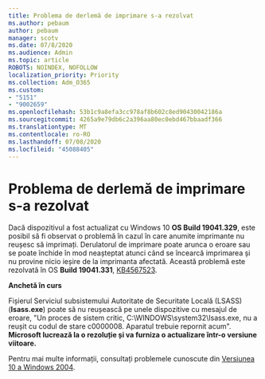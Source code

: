 ```yaml
---
title: Problema de derlemă de imprimare s-a rezolvat
ms.author: pebaum
author: pebaum
manager: scotv
ms.date: 07/8/2020
ms.audience: Admin
ms.topic: article
ROBOTS: NOINDEX, NOFOLLOW
localization_priority: Priority
ms.collection: Adm_O365
ms.custom:
- "5151"
- "9002659"
ms.openlocfilehash: 53b1c9a8efa3cc978af8b602c8ed90430042186a
ms.sourcegitcommit: 4265a9e79db6c2a396aa80ec0ebd467bbaadf366
ms.translationtype: MT
ms.contentlocale: ro-RO
ms.lasthandoff: 07/08/2020
ms.locfileid: "45088405"
---
```

# <a name="print-spooler-issue-is-resolved"></a>Problema de derlemă de imprimare s-a rezolvat

Dacă dispozitivul a fost actualizat cu Windows 10 **OS Build 19041.329**, este posibil să fi observat o problemă în cazul în care anumite imprimante nu reușesc să imprimați. Derulatorul de imprimare poate arunca o eroare sau se poate închide în mod neașteptat atunci când se încearcă imprimarea și nu provine nicio ieșire de la imprimanta afectată. Această problemă este rezolvată în OS **Build 19041.331**, [KB4567523](https://support.microsoft.com/help/4567523/windows-10-update-kb4567523).  

**Anchetă în curs**

Fișierul Serviciul subsistemului Autoritate de Securitate Locală (LSASS) (**Isass.exe**) poate să nu reușească pe unele dispozitive cu mesajul de eroare, "Un proces de sistem critic, C:\WINDOWS\system32\Isass.exe, nu a reușit cu codul de stare c0000008. Aparatul trebuie repornit acum".  **Microsoft lucrează la o rezoluție și va furniza o actualizare într-o versiune viitoare.**

Pentru mai multe informații, consultați problemele cunoscute din [Versiunea 10 a Windows 2004](https://docs.microsoft.com/windows/release-information/status-windows-10-2004#442msgdesc).